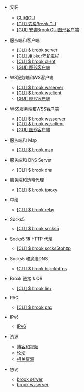 * 安装

    * [CLI和GUI](README.md)
    * [[CLI] 安装Brook CLI](install-cli.md)
    * [[GUI] 安装Brook GUI图形客户端](install-gui-client.md)

* 服务端和客户端

    * [[CLI] $ brook server](brook-server.md)
    * [[CLI] 用joker守护进程](joker.md)
    * [[CLI] $ brook client](brook-client.md)
    * [[GUI] 图形客户端](brook-client-gui.md)

* WS服务端和WS客户端

    * [[CLI] $ brook wsserver](brook-wsserver.md)
    * [[CLI] $ brook wsclient](brook-wsclient.md)
    * [[GUI] 图形客户端](brook-wsclient-gui.md)

* WSS服务端和WSS客户端

    * [[CLI] $ brook wssserver](brook-wssserver.md)
    * [[CLI] $ brook wssclient](brook-wssclient.md)
    * [[GUI] 图形客户端](brook-wssclient-gui.md)

* 服务端和 Map

    * [[CLI] $ brook map](brook-map.md)

* 服务端和 DNS Server

    * [[CLI] $ brook dns](brook-dns.md)

* 服务端和透明代理

    * [[CLI] $ brook tproxy](brook-tproxy.md)

* 中继

    * [[CLI] $ brook relay](brook-relay.md)

* Socks5

    * [[CLI] $ brook socks5](brook-socks5.md)

* Socks5 转 HTTP 代理

    * [[CLI] $ brook socks5tohttp](brook-socks5tohttp.md)

* Socks5 和魔法DNS

    * [[CLI] $ brook hijackhttps](brook-hijackhttps.md)

* Brook 链接 & QR

    * [[CLI] $ brook link](brook-link.md)

* PAC

    * [[CLI] $ brook pac](brook-pac.md)

* IPv6

    * [IPv6](ipv6.md)

* 资源

    * [博客和视频](blogvideo.md)
    * [论坛](community.md)
    * [相关资源](resources.md)

* 协议

    * [brook server](brook-server-spec.md)
    * [brook wsserver](brook-wsserver-spec.md)
